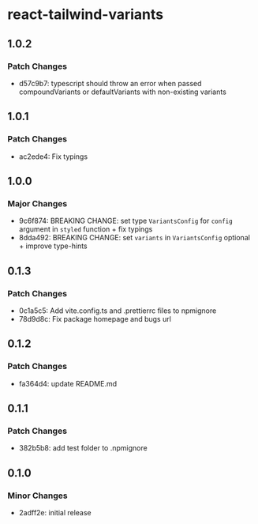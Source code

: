 # react-tailwind-variants

## 1.0.2

### Patch Changes

- d57c9b7: typescript should throw an error when passed compoundVariants or defaultVariants with non-existing variants

## 1.0.1

### Patch Changes

- ac2ede4: Fix typings

## 1.0.0

### Major Changes

- 9c6f874: BREAKING CHANGE: set type `VariantsConfig` for `config` argument in `styled` function + fix typings
- 8dda492: BREAKING CHANGE: set `variants` in `VariantsConfig` optional + improve type-hints

## 0.1.3

### Patch Changes

- 0c1a5c5: Add vite.config.ts and .prettierrc files to npmignore
- 78d9d8c: Fix package homepage and bugs url

## 0.1.2

### Patch Changes

- fa364d4: update README.md

## 0.1.1

### Patch Changes

- 382b5b8: add test folder to .npmignore

## 0.1.0

### Minor Changes

- 2adff2e: initial release
